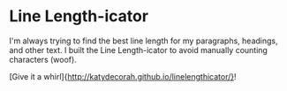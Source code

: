 Line Length-icator
================


I'm always trying to find the best line length for my paragraphs, headings, and other text. I built the Line Length-icator to avoid manually counting characters (woof).

[Give it a whirl]{http://katydecorah.github.io/linelengthicator/}!